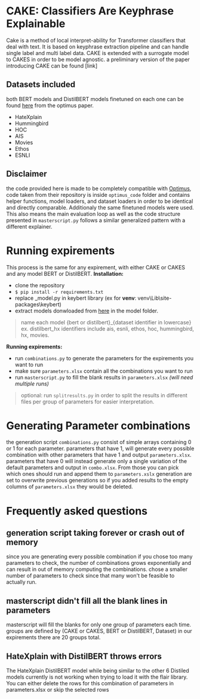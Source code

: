 # CAKE: Classifiers Are Keyphrase Explainable
Cake is a method of local interpret-ability for Transformer classifiers that deal with text. It is based on keyphrase extraction pipeline and can handle single label and multi label data. CAKE is extended with a surrogate model to CAKES in order to be model agnostic.
a preliminary version of the paper introducing CAKE can be found [link]

## Datasets included
both BERT models and DistilBERT models finetuned on each one can be found [here](https://drive.google.com/drive/folders/1fkNhyVUhalxn3yM6rUCJ5lBD7T88yH6-?usp=sharing) from the optimus paper.
- HateXplain
- Hummingbird
- HOC
- AIS
- Movies
- Ethos
- ESNLI


## Disclaimer
the code provided here is made to be completely compatible with [Optimus](https://github.com/intelligence-csd-auth-gr/Optimus-Transformers-Interpretability), code taken from their repository is inside ``optimus_code`` folder and contains helper functions, model loaders, and dataset loaders in order to be identical and directly comparable. Additionaly the same finetuned models were used.
This also means the main evaluation loop as well as the code structure presented in ``masterscript.py`` follows a similar generalized pattern with a different explainer.

# Running expirements
This process is the same for any expirement, with either CAKE or CAKES and any model BERT or DistilBERT.
**Installation:**
-	clone the repository
- ``$ pip install -r requirements.txt``
- replace _model.py in keybert library (ex for **venv**: venv\Lib\site-packages\keybert\)
- extract models donwloaded from [here](https://drive.google.com/drive/folders/1fkNhyVUhalxn3yM6rUCJ5lBD7T88yH6-?usp=sharing) in the model folder.
> name each model {bert or distilbert}_{dataset identifier in lowercase} ex. distilbert_hx
> identifiers include ais, esnli, ethos, hoc, hummingbird, hx, movies.


**Running expirements:**
- run ``combinations.py`` to generate the parameters for the expirements you want to run
- make sure ``parameters.xlsx`` contain all the combinations you want to run
- run ``masterscript.py`` to fill the blank results in ``parameters.xlsx`` *(will need multiple runs)*
>	optional: run ``splitresults.py`` in order to split the results in different files per group of parameters for easier interpretation.
 
# Generating Parameter combinations
the generation script ``combinations.py`` consist of simple arrays containing 0 or 1 for each parameter. parameters that have 1, will generate every possible combination with other parameters that have 1 and output ``parameters.xlsx``. parameters that have 0 will instead generate only a single variation of the default parameters and output in ``combo.xlsx``. From those you can pick which ones should run and append them to ``parameters.xslx`` generation are set to overwrite previous generations so if you added results to the empty columns of ``parameters.xlsx`` they would be deleted.

# Frequently asked questions
## generation script taking forever or crash out of memory
since you are generating every possible combination if you chose too many parameters to check, the number of combinations grows exponentially and can result in out of memory computing the combinations. chose a smaller number of parameters to check since that many won't be feasible to actually run.

## masterscript didn't fill all the blank lines in parameters

masterscript will fill the blanks for only one group of parameters each time. 
groups are defined by (CAKE or CAKES, BERT or DistilBERT, Dataset)
in our expirements there are 20 groups total.

## HateXplain with DistilBERT throws errors

 The HateXplain DistilBERT model while being similar to the other 6 Distiled models currently is not working when trying to load it with the flair library.
 You can either delete the rows for this combination of parameters in parameters.xlsx or skip the selected rows










